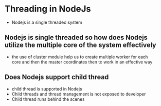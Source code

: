 # Threading in NodeJs

- Nodejs is a single threaded system

## Nodejs is single threaded so how does Nodejs utilize the multiple core of the system effectively

- the use of cluster module help us to create multiple worker for each core and then the master coordinates then to work in an effective way



## Does Nodejs support child thread

- child thread is supported in Nodejs
- Child threads and thread management is not exposed to developer
- Child thread runs behind the scenes